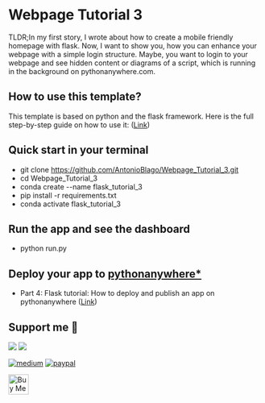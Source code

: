 # Webpage Tutorial 3
TLDR;In my first story, I wrote about how to create a mobile friendly homepage with flask.
Now, I want to show you, how you can enhance your webpage with a simple login structure.
Maybe, you want to login to your webpage and see hidden content or diagrams of a script, 
which is running in the background on pythonanywhere.com.


## How to use this template?

This template is based on python and the flask framework.
Here is the full step-by-step guide on how to use it:
([Link](https://medium.com/@antonioblago/flask-tutorial-simple-login-for-your-webpage-python-7029154ab6fa))

## Quick start in your terminal
- git clone https://github.com/AntonioBlago/Webpage_Tutorial_3.git
- cd Webpage_Tutorial_3
- conda create --name flask_tutorial_3
- pip install -r requirements.txt 
- conda activate flask_tutorial_3

## Run the app and see the dashboard
- python run.py

## Deploy your app to [pythonanywhere*](https://www.pythonanywhere.com/?affiliate_id=007ce8a4)
- Part 4: Flask tutorial: How to deploy and publish an app on pythonanywhere ([Link](https://antonioblago.medium.com/flask-tutorial-how-to-deploy-and-publish-an-app-on-pythonanywhere-225314160914))

## Support me 👋

<a href="https://www.antonioblago.com"><img src="https://badgen.net/badge/homepage/antonioblago/green"></a>
<a href="https://www.tenxassets.com"><img src="https://badgen.net/badge/Trending_stocks_and_cryptos/tenxassets.com/blue?icon=bitcoin"></a>

[![medium][medium-badge]][medium-url]
[![paypal][paypal-badge]][paypal-url]

<a href="https://www.buymeacoffee.com/antonioblago"><img src="https://git.io/JySno" height="40" align="center" alt="Buy Me a Coffee"></a>

<!-- images & badges -->
[medium-badge]: https://img.shields.io/static/v1?color=292a2c&label=%20&labelColor=100f0d&logo=medium&logoColor=ffffff&message=Medium&style=for-the-badge
[paypal-badge]:https://www.paypalobjects.com/en_US/i/btn/btn_donate_LG.gif

<!-- links / urls -->
[medium-url]: https://antonioblago.medium.com
[paypal-url]: https://www.paypal.com/donate/?hosted_button_id=4VVNDJLCR7DCW
